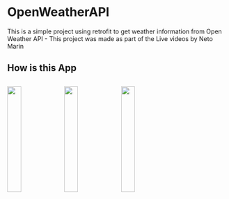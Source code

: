 # OpenWeatherAPI

This is a simple project using retrofit to get weather information from Open Weather API - This project was made as part of the Live videos by Neto Marin

## How is this App
<img src="http://www.projectconnect.com.br/github_imagens/Screenshot_20200405174946.png" width="25%"></img>
<img src="http://www.projectconnect.com.br/github_imagens/Screenshot_20200405175037.png" width="25%"></img>
<img src="http://www.projectconnect.com.br/github_imagens/Screenshot_20200405175108.png" width="25%"></img>
-------------
